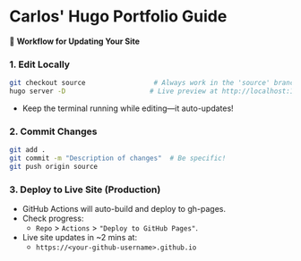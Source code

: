# Carlos' Hugo Portfolio Guide

🚀 **Workflow for Updating Your Site**  

### 1. **Edit Locally**
```bash
git checkout source                 # Always work in the 'source' branch
hugo server -D                     # Live preview at http://localhost:1313
```
- Keep the terminal running while editing—it auto-updates!

### 2. **Commit Changes**
```bash
git add .
git commit -m "Description of changes"  # Be specific!
git push origin source
```

### 3. **Deploy to Live Site (Production)**
- GitHub Actions will auto-build and deploy to gh-pages.
- Check progress:
  - `Repo` > `Actions` > `"Deploy to GitHub Pages"`.
- Live site updates in ~2 mins at:
  - `https://<your-github-username>.github.io`
